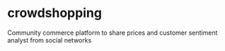 # crowdshopping
Community commerce platform to share prices and customer sentiment analyst from social networks
